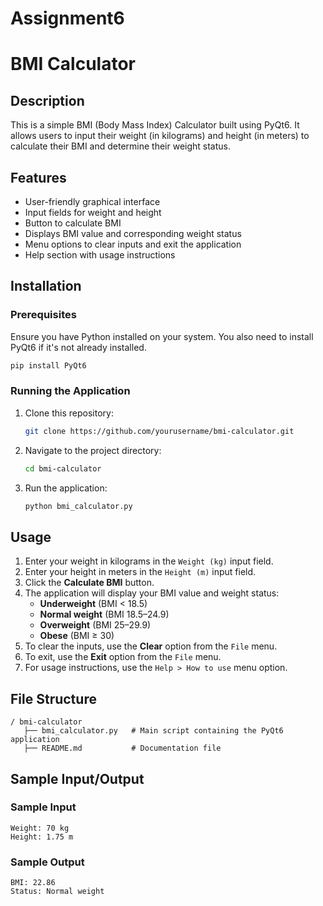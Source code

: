 # Assignment6
# BMI Calculator

## Description
This is a simple BMI (Body Mass Index) Calculator built using PyQt6. It allows users to input their weight (in kilograms) and height (in meters) to calculate their BMI and determine their weight status.

## Features
- User-friendly graphical interface
- Input fields for weight and height
- Button to calculate BMI
- Displays BMI value and corresponding weight status
- Menu options to clear inputs and exit the application
- Help section with usage instructions

## Installation
### Prerequisites
Ensure you have Python installed on your system. You also need to install PyQt6 if it's not already installed.

```bash
pip install PyQt6
```

### Running the Application
1. Clone this repository:
   ```bash
   git clone https://github.com/yourusername/bmi-calculator.git
   ```
2. Navigate to the project directory:
   ```bash
   cd bmi-calculator
   ```
3. Run the application:
   ```bash
   python bmi_calculator.py
   ```

## Usage
1. Enter your weight in kilograms in the `Weight (kg)` input field.
2. Enter your height in meters in the `Height (m)` input field.
3. Click the **Calculate BMI** button.
4. The application will display your BMI value and weight status:
   - **Underweight** (BMI < 18.5)
   - **Normal weight** (BMI 18.5–24.9)
   - **Overweight** (BMI 25–29.9)
   - **Obese** (BMI ≥ 30)
5. To clear the inputs, use the **Clear** option from the `File` menu.
6. To exit, use the **Exit** option from the `File` menu.
7. For usage instructions, use the `Help > How to use` menu option.

## File Structure
```
/ bmi-calculator
   ├── bmi_calculator.py   # Main script containing the PyQt6 application
   ├── README.md           # Documentation file
```

## Sample Input/Output
### Sample Input
```
Weight: 70 kg
Height: 1.75 m
```

### Sample Output
```
BMI: 22.86
Status: Normal weight
```



